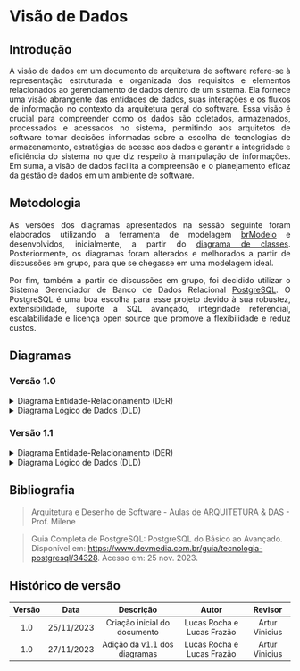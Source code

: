 # Visão de Dados

## Introdução
<p align="justify">A visão de dados em um documento de arquitetura de software refere-se à representação estruturada e organizada dos requisitos e elementos relacionados ao gerenciamento de dados dentro de um sistema. Ela fornece uma visão abrangente das entidades de dados, suas interações e os fluxos de informação no contexto da arquitetura geral do software. Essa visão é crucial para compreender como os dados são coletados, armazenados, processados e acessados no sistema, permitindo aos arquitetos de software tomar decisões informadas sobre a escolha de tecnologias de armazenamento, estratégias de acesso aos dados e garantir a integridade e eficiência do sistema no que diz respeito à manipulação de informações. Em suma, a visão de dados facilita a compreensão e o planejamento eficaz da gestão de dados em um ambiente de software.</p>

## Metodologia
<p align="justify">As versões dos diagramas apresentados na sessão seguinte foram elaborados utilizando a ferramenta de modelagem <a href="http://www.sis4.com/brModelo/download.html">brModelo</a> e desenvolvidos, inicialmente, a partir do <a href="https://unbarqdsw2023-2.github.io/2023.2_G3_ProjetoAmazon/#/Modelagem/diagramasEstaticos/diagramaClasses">diagrama de classes</a>. Posteriormente, os diagramas foram alterados e melhorados a partir de discussões em grupo, para que se chegasse em uma modelagem ideal.</p>
<p align="justify">Por fim, também a partir de discussões em grupo, foi decidido utilizar o Sistema Gerenciador de Banco de Dados Relacional <a href="https://www.postgresql.org/">PostgreSQL</a>. O PostgreSQL é uma boa escolha para esse projeto devido à sua robustez, extensibilidade, suporte a SQL avançado, integridade referencial, escalabilidade e licença open source que promove a flexibilidade e reduz custos.</p>

## Diagramas

### Versão 1.0

<details>
<summary>Diagrama Entidade-Relacionamento (DER)</summary>

![](../../assets/diagramas/DER.png)

<figcaption style="text-align: center">Figura 1: DER versão 1.0 (Fonte: Autor, 2023).</figcaption>
</details>

<details>
<summary>Diagrama Lógico de Dados (DLD)</summary>

![](../../assets/diagramas/DLD.png)

<figcaption style="text-align: center">Figura 2: DLD versão 1.0 (Fonte: Autor, 2023).</figcaption>
</details>

### Versão 1.1

<details>
<summary>Diagrama Entidade-Relacionamento (DER)</summary>

![](../../assets/diagramas/DERv1.1.png)

<figcaption style="text-align: center">Figura 3: DER versão 1.1 (Fonte: Autor, 2023).</figcaption>
</details>

<details>
<summary>Diagrama Lógico de Dados (DLD)</summary>

![](../../assets/diagramas/DLDv1.1.png)

<figcaption style="text-align: center">Figura 4: DLD versão 1.1 (Fonte: Autor, 2023).</figcaption>
</details>



## Bibliografia
> Arquitetura e Desenho de Software - Aulas de ARQUITETURA & DAS - Prof. Milene

> Guia Completa de PostgreSQL: PostgreSQL do Básico ao Avançado.  Disponível em: <https://www.devmedia.com.br/guia/tecnologia-postgresql/34328>. Acesso em: 25 nov. 2023.

## Histórico de versão
| Versão | Data | Descrição | Autor | Revisor |
| :----: | :--: | :-------: | :---: | :-----: |
| 1.0 | 25/11/2023 | Criação inicial do documento | Lucas Rocha e Lucas Frazão | Artur Vinicius |
| 1.0 | 27/11/2023 | Adição da v1.1 dos diagramas | Lucas Rocha e Lucas Frazão | Artur Vinicius |
